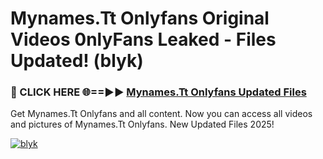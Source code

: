 # Mynames.Tt Onlyfans Original Videos 0nlyFans Leaked - Files Updated! (blyk)

<h3>🔴 CLICK HERE 🌐==►► <a href="https://tinyurl.com/2m67pmp6" rel="nofollow">Mynames.Tt Onlyfans Updated Files</a></h3>

Get Mynames.Tt Onlyfans and all content. Now you can access all videos and pictures of Mynames.Tt Onlyfans. New Updated Files 2025!

[![blyk](https://i.imgur.com/H4QAA4z.gif)](https://tinyurl.com/2m67pmp6)